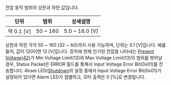 
전압 동작 범위의 상한과 하한 값입니다.

|  단위   |   범위   |  상세설명   |
|:-------:|:--------:|:-----------:|
| 약 0.1 [V] | 50 ~ 160 | 5.0 ~ 16.0 [V] |

상한과 하한 각각 50 ~ 160 (32 ~ A0)까지 사용 가능하며, 단위는 0.1 [V]입니다. 예를 들어, 값이 120이면 12 [V]입니다. 
장치에 현재 인가된 전압을 나타내는 [Present Voltage(42)]가 Min Voltage Limit(12)와 Max Voltage Limit(13)의 범위를 벗어날 경우, Status Packet은 ERROR 필드를 통해서 Input Voltage Error Bit(0x01)를 전송합니다. Alram LED/[Shutdown](#shutdown)의 설정 중에서 Input Voltage Error Bit(0x01)가 설정되어 있다면 Alarm LED가 점멸하고, 모터 출력은 0 [%]로 변경됩니다.

[Present Voltage(42)]: #present-voltage

